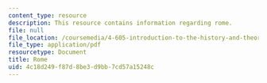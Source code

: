 ```yaml
---
content_type: resource
description: This resource contains information regarding rome.
file: null
file_location: /coursemedia/4-605-introduction-to-the-history-and-theory-of-architecture-spring-2012/4c18d249f87d8be3d9bb7cd57a15248c_MIT4_605S12_lec13.pdf
file_type: application/pdf
resourcetype: Document
title: Rome
uid: 4c18d249-f87d-8be3-d9bb-7cd57a15248c
---
```

